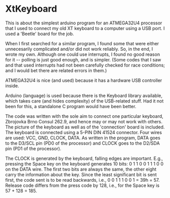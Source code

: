 # XtKeyboard

This is about the simplest arduino program for an ATMEGA32U4 processor
that I used to connect my old XT keyboard to a computer using a USB
port. I used a 'Beetle' board for the job.

When I first searched for a similar program, I found some that were
either unnecesarily complicated and/or did not work reliably. So, in
the end, I wrote my own. Although one could use interrupts, I found
no good reason for it -- polling is just good enough, and is simpler.
(Some codes that I saw and that used interrupts had not been
carefully checked for race conditions; and I would bet there are 
related errors in them.) 

ATMEGA32U4 is nice (and used) because it has a hardware USB
controller inside.

Arduino (language) is used because there is the Keyboard library
available, which takes care (and hides complexity) of the USB-related
stuff. Had it not been for this, a standalone C program would have been
better.

The code was written with the sole aim to connect one particular
keyboard, Zbrojovka Brno Consul 262.9, and hence may or may not work
with others. The picture of the keyboard as well as of the 'connection'
board is included. The keyboard is connected using a 5-PIN DIN 41524
connector. Four wires are used: VCC, GND, CLOCK, DATA. As written
in the program, DATA goes to the D3/SCL pin (PD0 of the processor) and
CLOCK goes to the D2/SDA pin (PD1 of the processor).

The CLOCK is generated by the keyboard, falling edges are important.
E.g., pressing the Space key on the keyboard generates 10 bits:
0 1 1 0 0 1 1 1 0 0 on the DATA wire. The first two bits are
always the same, the other eight carry the information about the key. Since the
least significant bit is sent first, the code sent is to be read
backwards, i.e., 0 0 1 1  1 0 0 1 = 39h = 57. Release code differs
from the press code by 128, i.e., for the Space key is 57 + 128 = 185.


